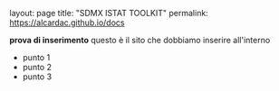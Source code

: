 layout: page
title: "SDMX ISTAT TOOLKIT"
permalink: https://alcardac.github.io/docs

**prova di inserimento**
questo è il sito che dobbiamo inserire all'interno
- punto 1
- punto 2
- punto 3